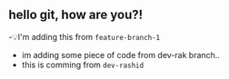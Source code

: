 ## hello git, how are you?!

-💡I'm adding this from `feature-branch-1`
- im adding some piece of code from dev-rak branch..
- this is comming from `dev-rashid`